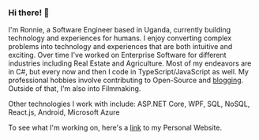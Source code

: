 ### Hi there! 👋
I'm Ronnie, a Software Engineer based in Uganda, currently building technology and experiences for humans. I enjoy converting complex problems into technology and experiences that are both intuitive and exciting. Over time I've worked on Enterprise Software for different industries including Real Estate and Agriculture. Most of my endeavors are in C#, but every now and then I code in TypeScript/JavaScript as well. My professional hobbies involve contributing to Open-Source and [blogging](https://ronnielutaro.github.io/blog). Outside of that, I'm also into Filmmaking.

Other technologies I work with include: ASP.NET Core, WPF, SQL, NoSQL, React.js, Android, Microsoft Azure

To see what I'm working on, here's a [link](https://ronnielutalo.github.io/) to my Personal Website. 
